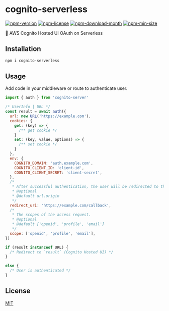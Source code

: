 <!----- BEGIN GHOST DOCS HEADER ----->

# cognito-serverless

<!----- BEGIN GHOST DOCS BADGES ----->

<a href="https://npmjs.com/package/cognito-serverless"><img src="https://img.shields.io/npm/v/cognito-serverless" alt="npm-version" /></a> <a href="https://npmjs.com/package/cognito-serverless"><img src="https://img.shields.io/npm/l/cognito-serverless" alt="npm-license" /></a> <a href="https://npmjs.com/package/cognito-serverless"><img src="https://img.shields.io/npm/dm/cognito-serverless" alt="npm-download-month" /></a> <a href="https://npmjs.com/package/cognito-serverless"><img src="https://img.shields.io/bundlephobia/min/cognito-serverless" alt="npm-min-size" /></a>

<!----- END GHOST DOCS BADGES ----->

🔑 AWS Cognito Hosted UI OAuth on Serverless

<!----- END GHOST DOCS HEADER ----->

## Installation

```sh
npm i cognito-serverless
```

## Usage

Add code in your middleware or route to authenticate user.

```js
import { auth } from 'cognito-server'

/* UserInfo | URL */
const result = await auth({
  url: new URL('https://example.com'),
  cookies: {
    get: (key) => {
      /** get cookie */
    }
    set: (key, value, options) => {
      /** set cookie */
    }
  },
  env: {
    COGNITO_DOMAIN: 'auth.example.com',
    COGNITO_CLIENT_ID: 'client-id',
    COGNITO_CLIENT_SECRET: 'client-secret',
  },
  /*
   * After successful authentication, the user will be redirected to this URL.
   * @optional
   * @default url.origin
   */
  redirect_uri: 'https://example.com/callback',
  /*
   * The scopes of the access request.
   * @optional
   * @default ['openid', 'profile', 'email']
   */
  scope: ['openid', 'profile', 'email'],
})

if (result instanceof URL) {
  /* Redirect to `result` (Cognito Hosted UI) */
}

else {
  /* User is authenticated */
}

```

<!----- BEGIN GHOST DOCS FOOTER ----->

## License

[MIT](LICENSE)

<!----- END GHOST DOCS FOOTER ----->
